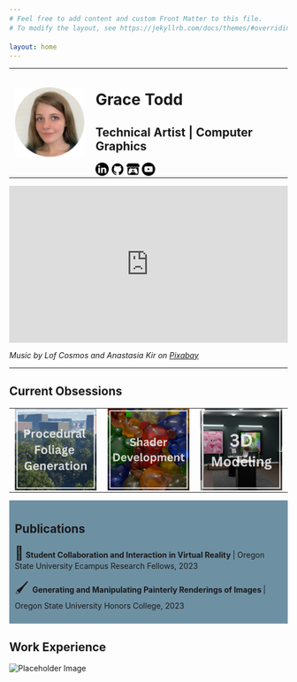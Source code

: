 ```yaml
---
# Feel free to add content and custom Front Matter to this file.
# To modify the layout, see https://jekyllrb.com/docs/themes/#overriding-theme-defaults

layout: home
---
```


<!-- Profile -->
<table style="border-collapse: collapse; border: none;">
  <tr style="border: none;">
    <td style="border: none; padding: 0 10px;">
      <img src="/images/new_profile.png" width=150px alt="Grace Todd">
    </td>
    <td style="border: none; padding: 0 10px;">
      <h1> Grace Todd </h1>
      <h2> Technical Artist |  Computer Graphics </h2>
      <a href="https://www.linkedin.com/in/grace-miriam-todd/"><img src='/images/icons/linkedin.svg' width=24px alt="LinkedIn"></a>
      <a href="https://github.com/toddgr"><img src='/images/icons/github.png' width=24px alt="GitHub"></a>
      <a href="https://igraceykay.itch.io/"><img src='/images/icons/itch.png' width=24px alt="itch.io"></a>
      <a href="https://www.youtube.com/channel/UClBUZ8AVW85HHcnr4olDssQ"><img src='/images/icons/youtube.png' width=24px alt="YouTube"></a>
    </td>
  </tr>
</table>

<!-- Demo Reel -->
<div style="position: relative; padding-bottom: 56.25%; height: 0; overflow: hidden; max-width: 100%; height: auto;">
  <iframe style="position: absolute; top: 0; left: 0; width: 100%; height: 100%;" src="https://www.youtube.com/embed/jTaPWsH2bd4?si=s_9fEsYVhaFy7HCM" title="YouTube video player" frameborder="0" allow="accelerometer; autoplay; clipboard-write; encrypted-media; gyroscope; picture-in-picture; web-share" referrerpolicy="strict-origin-when-cross-origin" allowfullscreen></iframe>
</div>

_Music by Lof Cosmos and Anastasia Kir on [Pixabay](https://pixabay.com/)_

---

## Current Obsessions

<table style="border-collapse: collapse; border: none;">
  <tr style="border: none;">
    <td style="border: none; padding: 0 10px;">
      <a href="/projects/" style="text-decoration: none; color: inherit;">
      <img src="/images/Current_Obsessions/PCG.png" alt="Procedural Foliage Generation">
      </a>
    </td>
    <td style="border: none; padding: 0 10px;">
      <a href="/3d-stuff/" style="text-decoration: none; color: inherit;">
      <img src="/images/Current_Obsessions/Shaders.png" alt="Shader Development">
      </a>
    </td>
    <td style="border: none; padding: 0 10px;">
      <a href="/3d-stuff/" style="text-decoration: none; color: inherit;">
      <img src="/images/Current_Obsessions/3D_Modeling.png" alt="3D Modeling">
      </a>
    </td>
  </tr>
</table>

<div style="background-color: #6e90a3; margin-bottom: 20px; padding: 10px;">
  <h2> Publications </h2>
  <p> <span style="font-size: 24px;">👾</span> <b>Student Collaboration and Interaction in Virtual Reality </b> | Oregon State University Ecampus Research Fellows, 2023 </p>
  <p> <span style="font-size: 24px;"> 🖌️ </span><b>Generating and Manipulating Painterly Renderings of Images </b> | Oregon State University Honors College, 2023 </p>
</div>

## Work Experience

<img src="https://via.placeholder.com/1080x1920" alt="Placeholder Image">